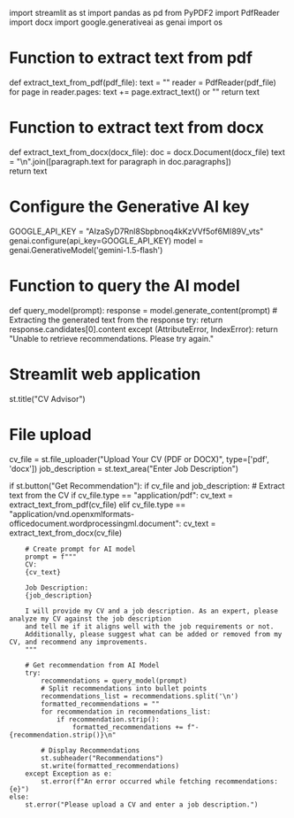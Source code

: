 import streamlit as st
import pandas as pd
from PyPDF2 import PdfReader
import docx
import google.generativeai as genai
import os

# Function to extract text from pdf
def extract_text_from_pdf(pdf_file):
    text = ""
    reader = PdfReader(pdf_file)
    for page in reader.pages:
        text += page.extract_text() or ""
    return text

# Function to extract text from docx
def extract_text_from_docx(docx_file):
    doc = docx.Document(docx_file)
    text = "\n".join([paragraph.text for paragraph in doc.paragraphs])  
    return text

# Configure the Generative AI key
GOOGLE_API_KEY = "AIzaSyD7Rnl8Sbpbnoq4kKzVVf5of6MI89V_vts"
genai.configure(api_key=GOOGLE_API_KEY)
model = genai.GenerativeModel('gemini-1.5-flash')

# Function to query the AI model
def query_model(prompt):
    response = model.generate_content(prompt)
    # Extracting the generated text from the response
    try:
        return response.candidates[0].content
    except (AttributeError, IndexError):
        return "Unable to retrieve recommendations. Please try again."

# Streamlit web application
st.title("CV Advisor")

# File upload
cv_file = st.file_uploader("Upload Your CV (PDF or DOCX)", type=['pdf', 'docx'])
job_description = st.text_area("Enter Job Description")

if st.button("Get Recommendation"):
    if cv_file and job_description:
        # Extract text from the CV
        if cv_file.type == "application/pdf":
            cv_text = extract_text_from_pdf(cv_file)
        elif cv_file.type == "application/vnd.openxmlformats-officedocument.wordprocessingml.document":
            cv_text = extract_text_from_docx(cv_file)

        # Create prompt for AI model
        prompt = f"""
        CV:
        {cv_text}

        Job Description:
        {job_description}

        I will provide my CV and a job description. As an expert, please analyze my CV against the job description
        and tell me if it aligns well with the job requirements or not.
        Additionally, please suggest what can be added or removed from my CV, and recommend any improvements.
        """

        # Get recommendation from AI Model
        try:
            recommendations = query_model(prompt)
            # Split recommendations into bullet points
            recommendations_list = recommendations.split('\n')
            formatted_recommendations = ""
            for recommendation in recommendations_list:
                if recommendation.strip():
                    formatted_recommendations += f"- {recommendation.strip()}\n"

            # Display Recommendations
            st.subheader("Recommendations")
            st.write(formatted_recommendations)
        except Exception as e:
            st.error(f"An error occurred while fetching recommendations: {e}")
    else:
        st.error("Please upload a CV and enter a job description.")
